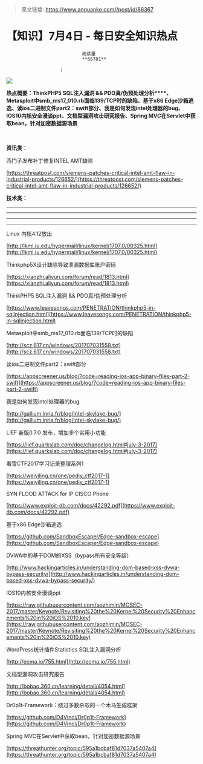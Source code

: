 > 原文链接: https://www.anquanke.com//post/id/86367 


# 【知识】7月4日 - 每日安全知识热点


                                阅读量   
                                **66781**
                            
                        |
                        
                                                                                    



[![](https://p5.ssl.qhimg.com/t01bf943915c1c78c62.png)](https://p5.ssl.qhimg.com/t01bf943915c1c78c62.png)

**热点概要：ThinkPHP5 SQL注入漏洞 &amp;&amp; PDO真/伪预处理分析<strong>****、**Metasploit中smb_ms17_010.rb面临139/TCP时的缺陷、基于x86 Edge沙箱逃逸、读ios二进制文件part2：swift部分**、**我是如何发现intel处理器的bug、IOS10内核安全漫谈ppt**、文档型漏洞攻击研究报告、Spring MVC在Servlet中获取bean，针对加密数据源场景<strong><strong>**</strong></strong></strong>

**<br>**

**资讯类：**













西门子发布补丁修复INTEL AMT缺陷

[https://threatpost.com/siemens-patches-critical-intel-amt-flaw-in-industrial-products/126652/](https://threatpost.com/siemens-patches-critical-intel-amt-flaw-in-industrial-products/126652/) 



**技术类：**

****

****

****





****































































































[](http://motherboard.vice.com/read/the-worst-hacks-of-2016)











[](https://feicong.github.io/tags/macOS%E8%BD%AF%E4%BB%B6%E5%AE%89%E5%85%A8/)



[](https://github.com/GradiusX/HEVD-Python-Solutions/blob/master/Win10%20x64%20v1511/HEVD_arbitraryoverwrite.py)















































































































































Linux 内核4.12放出

[http://lkml.iu.edu/hypermail/linux/kernel/1707.0/00325.html](http://lkml.iu.edu/hypermail/linux/kernel/1707.0/00325.html) 



Thinkphp5X设计缺陷导致泄漏数据库账户密码

[https://xianzhi.aliyun.com/forum/read/1813.html](https://xianzhi.aliyun.com/forum/read/1813.html) 



ThinkPHP5 SQL注入漏洞 &amp;&amp; PDO真/伪预处理分析

[https://www.leavesongs.com/PENETRATION/thinkphp5-in-sqlinjection.html](https://www.leavesongs.com/PENETRATION/thinkphp5-in-sqlinjection.html) 



Metasploit中smb_ms17_010.rb面临139/TCP时的缺陷

[http://scz.617.cn/windows/201707031558.txt](http://scz.617.cn/windows/201707031558.txt) 



读ios二进制文件part2：swift部分

[https://appscreener.us/blog/?code=reading-ios-app-binary-files-part-2-swift](https://appscreener.us/blog/?code=reading-ios-app-binary-files-part-2-swift) 



我是如何发现intel处理器的bug

[http://gallium.inria.fr/blog/intel-skylake-bug/](http://gallium.inria.fr/blog/intel-skylake-bug/) 



LIEF 新版0.7.0 发布，增加多个实用小功能

[https://lief.quarkslab.com/doc/changelog.html#july-3-2017](https://lief.quarkslab.com/doc/changelog.html#july-3-2017) 



看雪CTF2017学习记录整理系列1

[https://weiyiling.cn/one/pediy_ctf2017-1](https://weiyiling.cn/one/pediy_ctf2017-1) 



SYN FLOOD ATTACK for IP CISCO Phone

[https://www.exploit-db.com/docs/42292.pdf](https://www.exploit-db.com/docs/42292.pdf) 



基于x86 Edge沙箱逃逸

[https://github.com/SandboxEscaper/Edge-sandbox-escape](https://github.com/SandboxEscaper/Edge-sandbox-escape) 



DVWA中的基于DOM的XSS（bypass所有安全等级）

[http://www.hackingarticles.in/understanding-dom-based-xss-dvwa-bypass-security/](http://www.hackingarticles.in/understanding-dom-based-xss-dvwa-bypass-security/) 



IOS10内核安全漫谈ppt

[https://raw.githubusercontent.com/aozhimin/MOSEC-2017/master/Keynote/Revisiting%20the%20Kernel%20Security%20Enhancements%20in%20iOS%2010.key](https://raw.githubusercontent.com/aozhimin/MOSEC-2017/master/Keynote/Revisiting%20the%20Kernel%20Security%20Enhancements%20in%20iOS%2010.key) 



WordPress统计插件Statistics SQL注入漏洞分析

[http://ecma.io/755.html](http://ecma.io/755.html) 



文档型漏洞攻击研究报告

[http://bobao.360.cn/learning/detail/4054.html](http://bobao.360.cn/learning/detail/4054.html) 



Dr0p1t-Framework：绕过多数杀软的一个木马生成框架

[https://github.com/D4Vinci/Dr0p1t-Framework](https://github.com/D4Vinci/Dr0p1t-Framework) 



Spring MVC在Servlet中获取bean，针对加密数据源场景

[https://threathunter.org/topic/595a1bcbaf81d7037a5407a4](https://threathunter.org/topic/595a1bcbaf81d7037a5407a4) 


